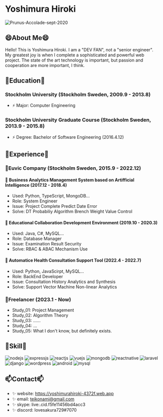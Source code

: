 # Yoshimura Hiroki
![Prunus-Accolade-sept-2020](https://github.com/lovesakura729/lovesakura729/assets/126082098/c58d43e3-643f-44b4-bdca-2e8a3046f1c5)

## 😄About Me😄
Hello! This is Yoshimura Hiroki. I am a "DEV FAN", not a "senior engineer". My greatest joy is when I complete a sophisticated and powerful web project. The state of the art technology is important, but passion and cooperation are more important, I think.

## 🌱Education🌱
### Stockholm University (Stockholm Sweden, 2009.9 - 2013.8)
- ⚡ Major: Computer Engineering
### Stockholm University Graduate Course (Stockholm Sweden, 2013.9 - 2015.8)
- ⚡ Degree: Bachelor of Software Engineering (2016.4.12)

## 👯Experience👯
### 💬Euvic Company (Stockholm Sweden, 2015.9 - 2022.12)
#### 🔭 Business Analytics Management System based on Artifficial Intelligence (2017.12 - 2018.4)
- Used: Python, TypeScript, MongoDB...
- Role: System Engineer
- Issue: Project Complete Predict Date Error
- Solve: DT Probabiliy Algorithm Brench Weight Value Control
#### 🔭 Educational Collaboration Development Environment (2019.10 - 2020.3)
- Used: Java, C#, MySQL...
- Role: Database Manager
- Issue: Examination Result Security
- Solve: RBAC & ABAC Mechanism Use
#### 🔭 Automatice Health Consultation Support Tool (2022.4 - 2022.7)
- Used: Python, JavaScirpt, MySQL...
- Role: BackEnd Developer
- Issue: Consultation History Analytics and Synthesis
- Solve: Support Vector Machine Non-linear Analytics
### 💬Freelancer (2023.1 - Now)
- Study_01: Project Management
- Study_02: Algorithm Theory
- Study_03: ......
- Study_04: ...
- Study_05: What I don't know, but definitely exists.

## 🔭Skill🔭
![nodejs](https://github.com/lovesakura729/lovesakura729/assets/126082098/b6daaafe-4ab8-45dd-b22b-0badc62c380a)
![expressjs](https://github.com/lovesakura729/lovesakura729/assets/126082098/573eac20-87f0-4726-8d06-67403634f481)
![reactjs](https://github.com/lovesakura729/lovesakura729/assets/126082098/b9f9d988-b842-40d3-a127-8ae5be69f05d)
![vuejs](https://github.com/lovesakura729/lovesakura729/assets/126082098/d169790c-cf35-4233-a9d0-c02ea33b65af)
![mongodb](https://github.com/lovesakura729/lovesakura729/assets/126082098/848797a6-80b4-4406-a6e1-1cb262bff40d)
![reactnative](https://github.com/lovesakura729/lovesakura729/assets/126082098/841a631b-4607-4107-8d42-b3adfc425d3e)
![laravel](https://github.com/lovesakura729/lovesakura729/assets/126082098/c1bbb61f-4301-4cdd-85e5-417ce01775e4)
![django](https://github.com/lovesakura729/lovesakura729/assets/126082098/dcb7ff3e-c868-4f5a-8dbc-a0e986407083)
![wordpress](https://github.com/lovesakura729/lovesakura729/assets/126082098/e391a26d-00d1-41a9-9ced-f47e7955ceff)
![android](https://github.com/lovesakura729/lovesakura729/assets/126082098/a0a96cb3-eafd-4a30-99f4-6957687689d4)
![mysql](https://github.com/lovesakura729/lovesakura729/assets/126082098/c5195faf-4b3c-4eeb-9561-29b9a2d073c5)

## 📫Contact📫
- ✨ website: https://yoshimurahiroki-4372f.web.app
- ✨ email:   teikonami@gmail.com
- ✨ skype:   live:.cid.f5fe11456bd4acc3
- ✨ discord: lovesakura729#7070
